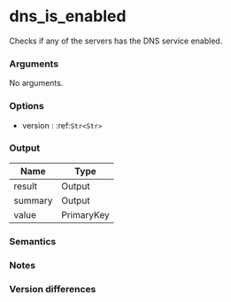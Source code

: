 [//]: # (THE CONTENT BELOW IS GENERATED. DO NOT EDIT.)
# dns_is_enabled
Checks if any of the servers has the DNS service enabled.

### Arguments
No arguments.

### Options
* version : :ref:`Str<Str>`

### Output
|Name|Type
|-|-
|result|Output
|summary|Output
|value|PrimaryKey

[//]: # (ADD YOUR NOTES BELOW. THESE WILL BE PICKED EVERY TIME THE DOCS ARE REGENERATED. //end)
### Semantics

### Notes

### Version differences